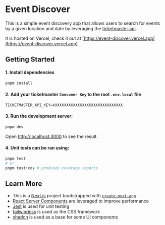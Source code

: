 # Event Discover

This is a simple event discovery app that allows users to search for events by a given location and date by leveraging the [ticketmaster api](https://developer.ticketmaster.com/products-and-docs/apis/getting-started/).

It is hosted on Vercel, check it out at [https://event-discover.vercel.app](https://event-discover.vercel.app)

## Getting Started

#### 1. Install dependencies

```bash
pnpm install
```

#### 2. Add your ticketmaster `Consumer Key` to the root `.env.local` file

```
TICKETMASTER_API_KEY=XXXXXXXXXXXXXXXXXXXXXXXXXXXXXXX
```

#### 3. Run the development server:

```bash
pnpm dev
```

Open [http://localhost:3000](http://localhost:3000) to see the result.

#### 4. Unit tests can be ran using:

```bash
pnpm test
# or
pnpm test:cov # produces coverage reports
```

## Learn More

- This is a [Next.js](https://nextjs.org/) project bootstrapped with [`create-next-app`](https://github.com/vercel/next.js/tree/canary/packages/create-next-app)
- [React Server Components](https://react.dev/reference/rsc/server-components) are leveraged to improve performance
- [Jest](https://jestjs.io/) is used for unit testing
- [tailwindcss](https://tailwindcss.com/) is used as the CSS framework
- [shadcn](https://ui.shadcn.com/docs) is used as a base for some UI components
